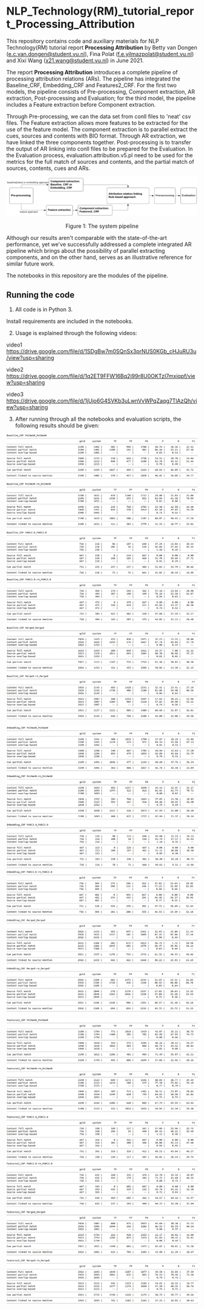 # NLP_Technology(RM)_tutorial_report_Processing_Attribution

This repository contains code and auxiliary materials for NLP Technology(RM) tutorial report **Processing Attribution** by Betty van Dongen (e.c.van.dongen@student.vu.nl), Fina Polat (f.e.yilmazpolat@student.vu.nl) and Xixi Wang (x21.wang@student.vu.nl) in June 2021.

The report **Processing Attribution** introduces a complete pipeline of processing attribution relations (ARs). The pipeline has integrated the Baseline_CRF,  Embedding_CRF and Features2_CRF. For the first two models, the pipeline consists of Pre-processing, Component extraction, AR extraction, Post-processing and Evaluation; for the third model, the pipeline includes a Feature extraction before Component extraction.

Through Pre-processing, we can the data set from conll files to 'neat' csv files. The Feature extraction allows more features to be extracted for the use of the feature model. The component extraction is to parallel extract the cues, sources and contents with BIO format. Through AR extraction, we have linked the three components together. Post-processing is to transfer the output of AR linking into conll files to be prepared for the Evaluation. In the Evaluation process, evaluation.attribution.v5.pl need to be used for the metrics for the full match of sources and contents, and the partial match of sources, contents, cues and ARs.

<img src = "images/pipeline_NLPtutorial_V1.png">
</p>
<p align = "center">
Figure 1: The system pipeline
</p>

Although our results aren't comparable with the state-of-the-art performance, yet we've successfully addressed a complete integrated AR pipeline which brings about the possibility of parallel extracting components, and on the other hand, serves as an illustrative reference for similar future work.

The notebooks in this repository are the modules of the pipeline.

## Running the code

1. All code is in Python 3.

Install requirements are included in the notebooks.

2. Usage is explained through the following videos:

video1 https://drive.google.com/file/d/1SDgBw7m0SQnSx3prNUS0KGb_cHJuRU3u/view?usp=sharing

video2 https://drive.google.com/file/d/1q2ET9FFW16Bq2j99r8U0OKTzI7mxiqpf/view?usp=sharing

video3 https://drive.google.com/file/d/1jUjo6G4SVKb3uLwnVvWPqZaqg7TlAzQh/view?usp=sharing

3. After running through all the notebooks and evaluation scripts, the following results should be given:

![](images/Baseline_1_3.png)
![](images/Baseline_4_6.png)




![](images/Embedding_1_3.png)
![](images/Embedding_4_6.png)




![](images/Features2_1_3.png)
![](images/Features2_4_6.png)


